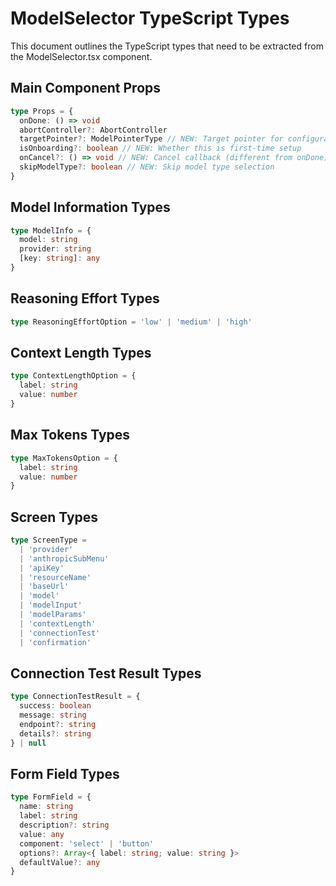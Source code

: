 # ModelSelector TypeScript Types

This document outlines the TypeScript types that need to be extracted from the ModelSelector.tsx component.

## Main Component Props

```typescript
type Props = {
  onDone: () => void
  abortController?: AbortController
  targetPointer?: ModelPointerType // NEW: Target pointer for configuration
  isOnboarding?: boolean // NEW: Whether this is first-time setup
  onCancel?: () => void // NEW: Cancel callback (different from onDone)
  skipModelType?: boolean // NEW: Skip model type selection
}
```

## Model Information Types

```typescript
type ModelInfo = {
  model: string
  provider: string
  [key: string]: any
}
```

## Reasoning Effort Types

```typescript
type ReasoningEffortOption = 'low' | 'medium' | 'high'
```

## Context Length Types

```typescript
type ContextLengthOption = {
  label: string
  value: number
}
```

## Max Tokens Types

```typescript
type MaxTokensOption = {
  label: string
  value: number
}
```

## Screen Types

```typescript
type ScreenType = 
  | 'provider'
  | 'anthropicSubMenu'
  | 'apiKey'
  | 'resourceName'
  | 'baseUrl'
  | 'model'
  | 'modelInput'
  | 'modelParams'
  | 'contextLength'
  | 'connectionTest'
  | 'confirmation'
```

## Connection Test Result Types

```typescript
type ConnectionTestResult = {
  success: boolean
  message: string
  endpoint?: string
  details?: string
} | null
```

## Form Field Types

```typescript
type FormField = {
  name: string
  label: string
  description?: string
  value: any
  component: 'select' | 'button'
  options?: Array<{ label: string; value: string }>
  defaultValue?: any
}
